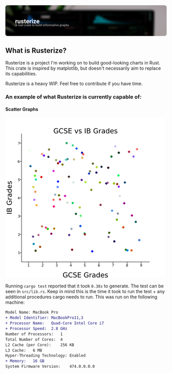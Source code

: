<img src=".github/banner.png" alt="Rusterize">

## What is Rusterize?
Rusterize is a project I'm working on to build good-looking charts in Rust. This crate is inspired by matplotlib, but doesn't necessarily aim to replace its capabilities.

Rusterize is a heavy WIP. Feel free to contribute if you have time.

### An example of what Rusterize is currently capable of:

#### Scatter Graphs

![scatter](tests/scatter.png)

Running `cargo test` reported that it took `0.38s` to generate. The test can be seen in `src/lib.rs`. Keep in mind this is the time it took to run the test + any additional procedures cargo needs to run. This was run on the following machine:
```diff
Model Name:	MacBook Pro
+ Model Identifier:	MacBookPro11,3
+ Processor Name:	Quad-Core Intel Core i7
+ Processor Speed:	2.8 GHz
Number of Processors:	1
Total Number of Cores:	4
L2 Cache (per Core):	256 KB
L3 Cache:	6 MB
Hyper-Threading Technology:	Enabled
+ Memory:	16 GB
System Firmware Version:	474.0.0.0.0
```